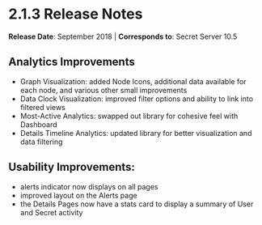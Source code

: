 [title]: # (2.1.3)
[tags]: # (Privileged Behavior Analytics,PBA,Release Notes,Read Me)
[priority]: # (7040)
# 2.1.3 Release Notes

**Release Date**: September 2018 | **Corresponds to**: Secret Server 10.5

## Analytics Improvements

* Graph Visualization: added Node Icons, additional data available for each node, and various other small improvements
* Data Clock Visualization: improved filter options and ability to link into filtered views
* Most-Active Analytics: swapped out library for cohesive feel with Dashboard
* Details Timeline Analytics: updated library for better visualization and data filtering

## Usability Improvements:

* alerts indicator now displays on all pages
* improved layout on the Alerts page
* the Details Pages now have a stats card to display a summary of User and Secret activity
